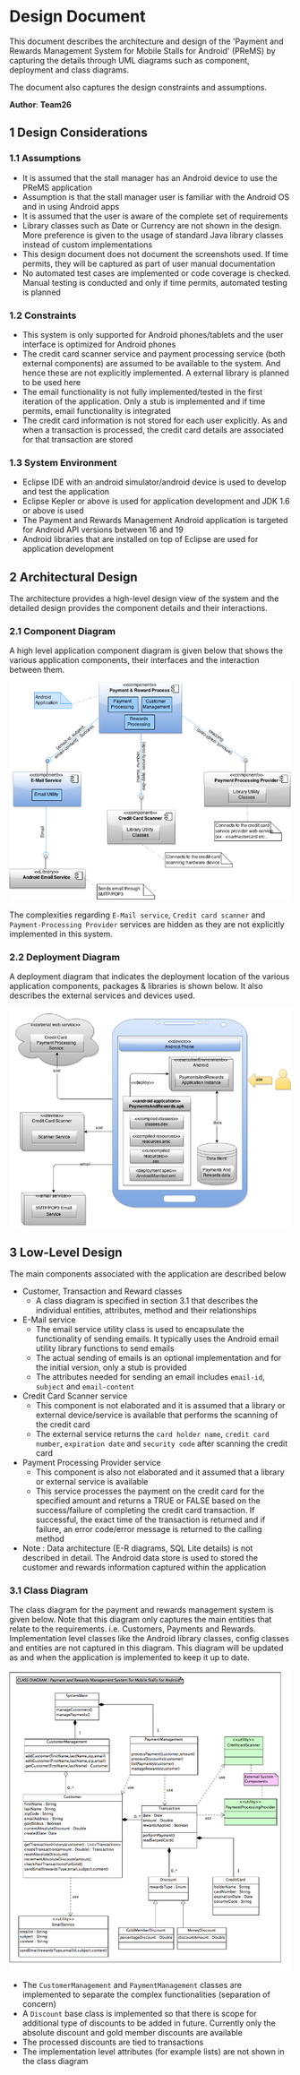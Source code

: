 # Design Document

This document describes the architecture and design of the 'Payment and Rewards Management System for Mobile Stalls 
for Android' (PReMS) by capturing the details through UML diagrams such as component, deployment and class diagrams.

The document also captures the design constraints and assumptions.

**Author**: **Team26**

## 1 Design Considerations

### 1.1 Assumptions

- It is assumed that the stall manager has an Android device to use the PReMS application
- Assumption is that the stall manager user is familiar with the Android OS and in using Android apps
- It is assumed that the user is aware of the complete set of requirements
- Library classes such as Date or Currency  are not shown in the design. More preference is given to the usage
of standard Java library classes instead of custom implementations
- This design document does not document the screenshots used. If time permits, they will be captured as part of 
user manual documentation
- No automated test cases are implemented or code coverage is checked. Manual testing is conducted and only if
time permits, automated testing is planned

### 1.2 Constraints

- This system is only supported for Android phones/tablets and the user interface is optimized for Android phones
- The credit card scanner service and payment processing service (both external components) are assumed to be available
to the system. And hence these are not explicitly implemented. A external library is planned to be used here
- The email functionality is not fully implemented/tested in the first iteration of the application. Only a stub
is implemented and if time permits, email functionality is integrated
- The credit card information is not stored for each user explicitly. As and when a transaction is processed, the 
credit card details are associated for that transaction are stored

### 1.3 System Environment

- Eclipse IDE with an android simulator/android device is used to develop and test the application
- Eclipse Kepler or above is used for application development and JDK 1.6 or above is used
- The Payment and Rewards Management Android application is targeted for Android API versions between 16 and 19
- Android libraries that are installed on top of Eclipse are used for application development

## 2 Architectural Design

The architecture provides a high-level design view of the system and the detailed design provides the component details
and their interactions.

### 2.1 Component Diagram

A high level application component diagram is given below that shows the various application components, their interfaces
and the interaction between them.

![Class Diagram Image](Images/componentdiagram.png)

The complexities regarding `E-Mail service`, `Credit card scanner` and `Payment-Processing Provider` services are 
hidden as they are not explicitly implemented in this system. 

### 2.2 Deployment Diagram

A deployment diagram that indicates the deployment location of the various application components, packages & libraries
is shown below. It also describes the external services and devices used.

![Deployment Diagram Image](Images/deploymentdiagram.png)

## 3 Low-Level Design

The main components associated with the application are described below

- Customer, Transaction and Reward classes
	- A class diagram is specified in section 3.1 that describes the individual entities, attributes, method and their
	relationships
- E-Mail service
	- The email service utility class is used to encapsulate the functionality of sending emails. It typically uses
	the Android email utility library functions to send emails
	- The actual sending of emails is an optional implementation and for the initial version, only a stub is provided
	- The attributes needed for sending an email includes `email-id`, `subject` and `email-content`
- Credit Card Scanner service
	- This component is not elaborated and it is assumed that a library or external device/service is available that 
	performs the scanning of the credit card
	- The external service returns the `card holder name`, `credit card number`, `expiration date` and `security
	code` after scanning the credit card
- Payment Processing Provider service
	- This component is also not elaborated and it assumed that a library or external service is available
	- This service processes the payment on the credit card for the specified amount and returns a TRUE or FALSE
	based on the success/failure of completing the credit card transaction. If successful, the exact time of the 
	transaction is returned and if failure, an error code/error message is returned to the calling method
- Note : Data architecture (E-R diagrams, SQL Lite details) is not described in detail. The Android data store is
used to stored the customer and rewards information captured within the application

### 3.1 Class Diagram

The class diagram for the payment and rewards management system is given below. Note that this diagram only captures the
main entities that relate to the requirements. i.e. Customers, Payments and Rewards. Implementation level classes like 
the Android library classes, config classes and entities are not captured in this diagram. This diagram will be updated
as and when the application is implemented to keep it up to date.

![Class Diagram Image](Images/teamdesign.png)

- The `CustomerManagement` and `PaymentManagement` classes are implemented to separate the complex functionalities (separation
of concern)
- A `Discount` base class is implemented so that there is scope for additional type of discounts to be added in future.
Currently only the absolute discount and gold member discounts are available
- The processed discounts are tied to transactions
- The implementation level attributes (for example lists) are not shown in the class diagram